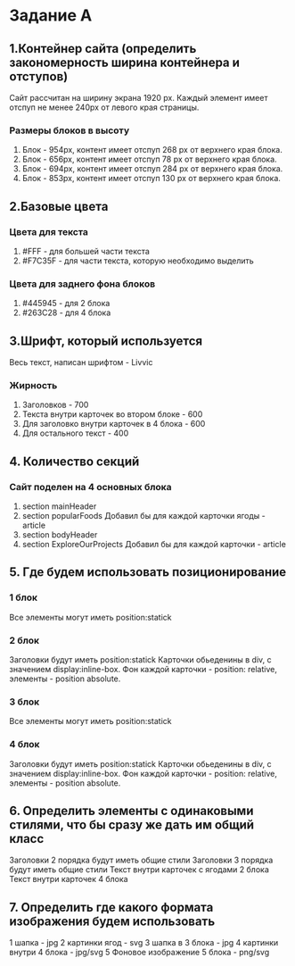 # Задание A

## 1.Контейнер сайта (определить закономерность ширина контейнера и отступов)
Сайт рассчитан на ширину экрана 1920 px.
Каждый элемент имеет отспуп не менее 240px от левого края страницы. 
### Размеры блоков в высоту
1. Блок - 954px, контент имеет отспуп 268 px от верхнего края блока.
2. Блок - 656px, контент имеет отспуп 78 px от верхнего края блока.
3. Блок - 694px, контент имеет отспуп 284 px от верхнего края блока.
4. Блок - 853px, контент имеет отспуп 130 px от верхнего края блока.

## 2.Базовые цвета
### Цвета для текста
1. #FFF - для большей части текста
2. #F7C35F - для части текста, которую необходимо выделить
### Цвета для заднего фона блоков
1. #445945 - для 2 блока
2. #263C28 - для 4 блока

## 3.Шрифт, который используется
Весь текст, написан шрифтом - Livvic
### Жирность
1. Заголовков - 700
2. Текста внутри карточек во втором блоке - 600
3. Для заголовко внутри карточек в 4 блока - 600
4. Для остального текст - 400 

## 4. Количество секций
### Сайт поделен на 4 основных блока
1. section mainHeader
2. section popularFoods
Добавил бы для каждой карточки ягоды - article
3. section bodyHeader
4. section ExploreOurProjects
Добавил бы для каждой карточки - article

## 5. Где будем использовать позиционирование
### 1 блок 
Все элементы могут иметь position:statick
### 2 блок 
Заголовки будут иметь position:statick
Карточки обьеденины в div, с значением display:inline-box. 
Фон каждой карточки - position: relative, элементы - position absolute.
### 3 блок 
Все элементы могут иметь position:statick
### 4 блок 
Заголовки будут иметь position:statick
Карточки обьеденины в div, с значением display:inline-box. 
Фон каждой карточки - position: relative, элементы - position absolute.

## 6. Определить элементы с одинаковыми стилями, что бы сразу же дать им общий класс
Заголовки 2 порядка будут иметь общие стили
Заголовки 3 порядка будут иметь общие стили
Текст внутри карточек с ягодами 2 блока
Текст внутри карточек 4 блока

## 7. Определить где какого формата изображения будем использовать
1 шапка - jpg
2 картинки ягод - svg
3 шапка в 3 блока - jpg
4 картинки внутри 4 блока - jpg/svg 
5 Фоновое изображение 5 блока - png/svg
